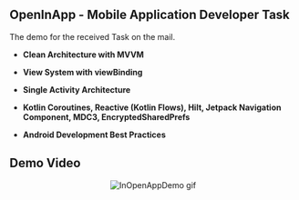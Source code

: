## OpenInApp - Mobile Application Developer Task 

The demo for the received Task on the mail.

- **Clean Architecture with MVVM**

- **View System with viewBinding**

- **Single Activity Architecture**

- **Kotlin Coroutines, Reactive (Kotlin Flows), Hilt, Jetpack Navigation Component, MDC3, EncryptedSharedPrefs**

- **Android Development Best Practices**

## Demo Video

<p align="center"><img src="./docs/InOpenAppDemo.gif" alt="InOpenAppDemo gif" /></p>
